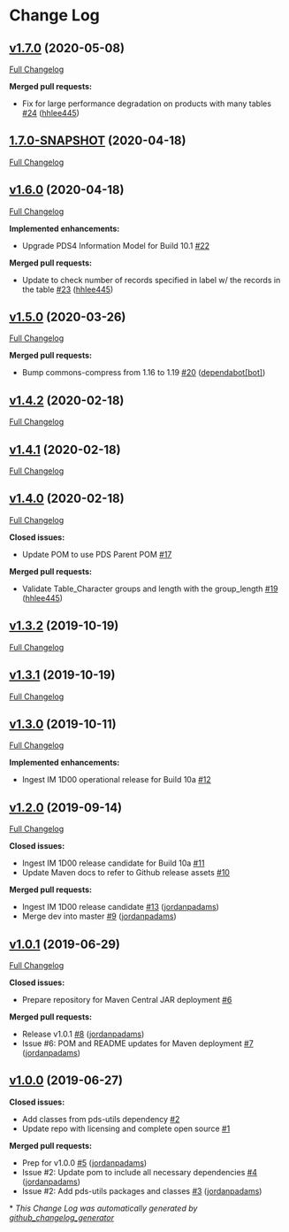 # Change Log

## [v1.7.0](https://github.com/NASA-PDS/pds4-jparser/tree/v1.7.0) (2020-05-08)
[Full Changelog](https://github.com/NASA-PDS/pds4-jparser/compare/1.7.0-SNAPSHOT...v1.7.0)

**Merged pull requests:**

- Fix for large performance degradation on products with many tables [\#24](https://github.com/NASA-PDS/pds4-jparser/pull/24) ([hhlee445](https://github.com/hhlee445))

## [1.7.0-SNAPSHOT](https://github.com/NASA-PDS/pds4-jparser/tree/1.7.0-SNAPSHOT) (2020-04-18)
[Full Changelog](https://github.com/NASA-PDS/pds4-jparser/compare/v1.6.0...1.7.0-SNAPSHOT)

## [v1.6.0](https://github.com/NASA-PDS/pds4-jparser/tree/v1.6.0) (2020-04-18)
[Full Changelog](https://github.com/NASA-PDS/pds4-jparser/compare/v1.5.0...v1.6.0)

**Implemented enhancements:**

- Upgrade PDS4 Information Model for Build 10.1 [\#22](https://github.com/NASA-PDS/pds4-jparser/issues/22)

**Merged pull requests:**

- Update to check number of records specified in label w/ the records in the table [\#23](https://github.com/NASA-PDS/pds4-jparser/pull/23) ([hhlee445](https://github.com/hhlee445))

## [v1.5.0](https://github.com/NASA-PDS/pds4-jparser/tree/v1.5.0) (2020-03-26)
[Full Changelog](https://github.com/NASA-PDS/pds4-jparser/compare/v1.4.2...v1.5.0)

**Merged pull requests:**

- Bump commons-compress from 1.16 to 1.19 [\#20](https://github.com/NASA-PDS/pds4-jparser/pull/20) ([dependabot[bot]](https://github.com/apps/dependabot))

## [v1.4.2](https://github.com/NASA-PDS/pds4-jparser/tree/v1.4.2) (2020-02-18)
[Full Changelog](https://github.com/NASA-PDS/pds4-jparser/compare/v1.4.1...v1.4.2)

## [v1.4.1](https://github.com/NASA-PDS/pds4-jparser/tree/v1.4.1) (2020-02-18)
[Full Changelog](https://github.com/NASA-PDS/pds4-jparser/compare/v1.4.0...v1.4.1)

## [v1.4.0](https://github.com/NASA-PDS/pds4-jparser/tree/v1.4.0) (2020-02-18)
[Full Changelog](https://github.com/NASA-PDS/pds4-jparser/compare/v1.3.2...v1.4.0)

**Closed issues:**

- Update POM to use PDS Parent POM [\#17](https://github.com/NASA-PDS/pds4-jparser/issues/17)

**Merged pull requests:**

- Validate Table\_Character groups and length with the group\_length [\#19](https://github.com/NASA-PDS/pds4-jparser/pull/19) ([hhlee445](https://github.com/hhlee445))

## [v1.3.2](https://github.com/NASA-PDS/pds4-jparser/tree/v1.3.2) (2019-10-19)
[Full Changelog](https://github.com/NASA-PDS/pds4-jparser/compare/v1.3.1...v1.3.2)

## [v1.3.1](https://github.com/NASA-PDS/pds4-jparser/tree/v1.3.1) (2019-10-19)
[Full Changelog](https://github.com/NASA-PDS/pds4-jparser/compare/v1.3.0...v1.3.1)

## [v1.3.0](https://github.com/NASA-PDS/pds4-jparser/tree/v1.3.0) (2019-10-11)
[Full Changelog](https://github.com/NASA-PDS/pds4-jparser/compare/v1.2.0...v1.3.0)

**Implemented enhancements:**

- Ingest IM 1D00 operational release for Build 10a [\#12](https://github.com/NASA-PDS/pds4-jparser/issues/12)

## [v1.2.0](https://github.com/NASA-PDS/pds4-jparser/tree/v1.2.0) (2019-09-14)
[Full Changelog](https://github.com/NASA-PDS/pds4-jparser/compare/v1.0.1...v1.2.0)

**Closed issues:**

- Ingest IM 1D00 release candidate for Build 10a [\#11](https://github.com/NASA-PDS/pds4-jparser/issues/11)
- Update Maven docs to refer to Github release assets [\#10](https://github.com/NASA-PDS/pds4-jparser/issues/10)

**Merged pull requests:**

- Ingest IM 1D00 release candidate [\#13](https://github.com/NASA-PDS/pds4-jparser/pull/13) ([jordanpadams](https://github.com/jordanpadams))
- Merge dev into master [\#9](https://github.com/NASA-PDS/pds4-jparser/pull/9) ([jordanpadams](https://github.com/jordanpadams))

## [v1.0.1](https://github.com/NASA-PDS/pds4-jparser/tree/v1.0.1) (2019-06-29)
[Full Changelog](https://github.com/NASA-PDS/pds4-jparser/compare/v1.0.0...v1.0.1)

**Closed issues:**

- Prepare repository for Maven Central JAR deployment [\#6](https://github.com/NASA-PDS/pds4-jparser/issues/6)

**Merged pull requests:**

- Release v1.0.1 [\#8](https://github.com/NASA-PDS/pds4-jparser/pull/8) ([jordanpadams](https://github.com/jordanpadams))
- Issue \#6: POM and README updates for Maven deployment [\#7](https://github.com/NASA-PDS/pds4-jparser/pull/7) ([jordanpadams](https://github.com/jordanpadams))

## [v1.0.0](https://github.com/NASA-PDS/pds4-jparser/tree/v1.0.0) (2019-06-27)
**Closed issues:**

- Add classes from pds-utils dependency [\#2](https://github.com/NASA-PDS/pds4-jparser/issues/2)
- Update repo with licensing and complete open source [\#1](https://github.com/NASA-PDS/pds4-jparser/issues/1)

**Merged pull requests:**

- Prep for v1.0.0 [\#5](https://github.com/NASA-PDS/pds4-jparser/pull/5) ([jordanpadams](https://github.com/jordanpadams))
- Issue \#2: Update pom to include all necessary dependencies [\#4](https://github.com/NASA-PDS/pds4-jparser/pull/4) ([jordanpadams](https://github.com/jordanpadams))
- Issue \#2: Add pds-utils packages and classes [\#3](https://github.com/NASA-PDS/pds4-jparser/pull/3) ([jordanpadams](https://github.com/jordanpadams))



\* *This Change Log was automatically generated by [github_changelog_generator](https://github.com/skywinder/Github-Changelog-Generator)*